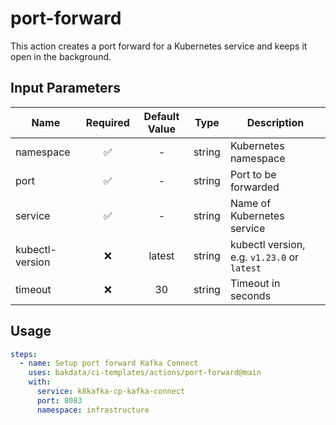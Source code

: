 # port-forward

This action creates a port forward for a Kubernetes service and keeps it open in the background.

## Input Parameters

| Name            | Required | Default Value |  Type  | Description                                 |
| --------------- | :------: | :-----------: | :----: | ------------------------------------------- |
| namespace       |    ✅    |       -       | string | Kubernetes namespace                        |
| port            |    ✅    |       -       | string | Port to be forwarded                        |
| service         |    ✅    |       -       | string | Name of Kubernetes service                  |
| kubectl-version |    ❌    |    latest     | string | kubectl version, e.g. `v1.23.0` or `latest` |
| timeout         |    ❌    |      30       | string | Timeout in seconds                          |

## Usage

```yaml
steps:
  - name: Setup port forward Kafka Connect
    uses: bakdata/ci-templates/actions/port-forward@main
    with:
      service: k8kafka-cp-kafka-connect
      port: 8083
      namespace: infrastructure
```
